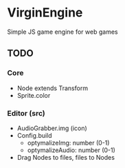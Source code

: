 # VirginEngine

Simple JS game engine for web games

## TODO

### Core

- Node extends Transform
- Sprite.color

### Editor (src)

- AudioGrabber.img (icon)
- Config.build
  - optymalizeImg: number (0-1)
  - optymalizeAudio: number (0-1)
- Drag Nodes to files, files to Nodes
